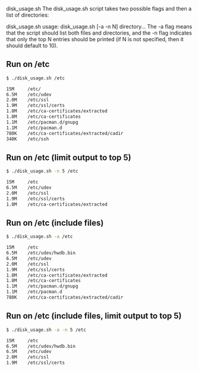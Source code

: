 disk_usage.sh
The disk_usage.sh script takes two possible flags and then a list of directories:

disk_usage.sh
usage: disk_usage.sh [-a -n N] directory...
The -a flag means that the script should list both files and directories, and the -n flag indicates that only the top N entries should be printed (if N is not specified, then it should default to 10).
## Run on /etc 
``` bash 
$ ./disk_usage.sh /etc

15M     /etc/
6.5M    /etc/udev
2.0M    /etc/ssl
1.9M    /etc/ssl/certs
1.8M    /etc/ca-certificates/extracted
1.8M    /etc/ca-certificates
1.1M    /etc/pacman.d/gnupg
1.1M    /etc/pacman.d
780K    /etc/ca-certificates/extracted/cadir
340K    /etc/ssh
```
## Run on /etc (limit output to top 5)
``` bash
$ ./disk_usage.sh -n 5 /etc

15M     /etc
6.5M    /etc/udev
2.0M    /etc/ssl
1.9M    /etc/ssl/certs
1.8M    /etc/ca-certificates/extracted
```
## Run on /etc (include files)
``` bash
$ ./disk_usage.sh -a /etc

15M     /etc
6.5M    /etc/udev/hwdb.bin
6.5M    /etc/udev
2.0M    /etc/ssl
1.9M    /etc/ssl/certs
1.8M    /etc/ca-certificates/extracted
1.8M    /etc/ca-certificates
1.1M    /etc/pacman.d/gnupg
1.1M    /etc/pacman.d
780K    /etc/ca-certificates/extracted/cadir
```
## Run on /etc (include files, limit output to top 5)
``` bash
$ ./disk_usage.sh -a -n 5 /etc

15M     /etc
6.5M    /etc/udev/hwdb.bin
6.5M    /etc/udev
2.0M    /etc/ssl
1.9M    /etc/ssl/certs
```
